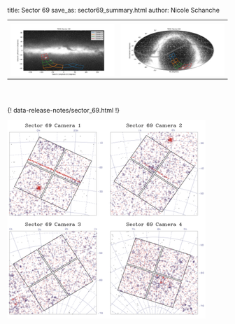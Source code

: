 title: Sector 69
save_as: sector69_summary.html
author: Nicole Schanche


<table>
  <tr>
    <th colspan="2" ></th>
  </tr>
  <tr>
    <td width="50%" style = "text-align: center;">
          <img class="img-responsive" style="max-width:100%;" src="images/sector-plots/tess_galactic_sector_069.png"> 
    </td>
    <td width="50%" style = "text-align: center;">
          <img class="img-responsive" style="max-width:100%;" src="images/sector-plots/tess_icrs_sector_069.png">
    </td>
  </tr>
</table>
<br></br>





{! data-release-notes/sector_69.html !}

<img class="img-responsive" style="max-width:90%;" src="images/sector-plots/sector-plots.069.jpeg">